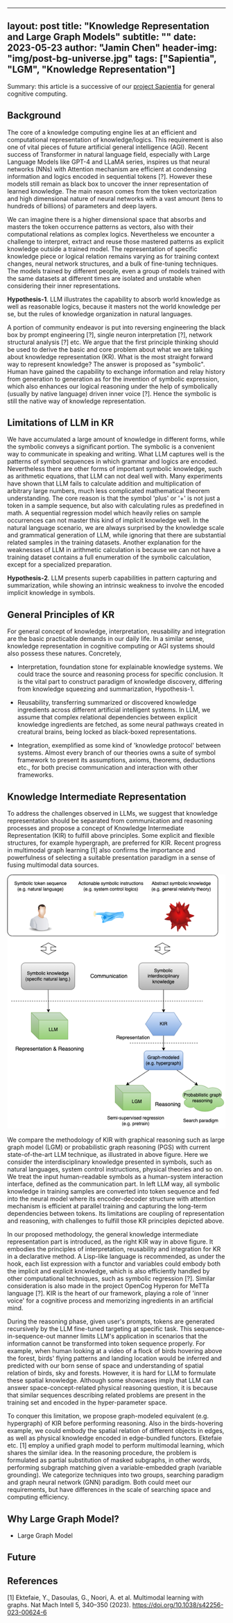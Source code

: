 ***

layout: post
title: "Knowledge Representation and Large Graph Models"
subtitle: ""
date: 2023-05-23
author: "Jamin Chen"
header-img: "img/post-bg-universe.jpg"
tags: \["Sapientia", "LGM", "Knowledge Representation"]
---------------------------

Summary: this article is a successive of our [project
Sapientia](http://xiaming.site/2023/03/12/project-sapientia/) for general
cognitive computing.

## Background

The core of a knowledge computing engine lies at an efficient and computational
representation of knowledge/logics. This requirement is also one of vital pieces
of future artificial general intelligence (AGI). Recent success of Transformer
in natural language field, especially with Large Language Models like GPT-4 and
LLaMA series, inspires us that neural networks (NNs) with Attention mechanism
are efficient at condensing information and logics encoded in sequential tokens
\[?]. However these models still remain as black box to uncover the inner
representation of learned knowledge. The main reason comes from the token
vectorization and high dimensional nature of neural networks with a vast amount
(tens to hundreds of billions) of parameters and deep layers.

We can imagine there is a higher dimensional space that absorbs and masters the
token occurrence patterns as vectors, also with their computational relations as
complex logics. Nevertheless we encounter a challenge to interpret, extract and
reuse those mastered patterns as explicit knowledge outside a trained model. The
representation of specific knowledge piece or logical relation remains varying
as for training context changes, neural network structures, and a bulk of
fine-tuning techniques. The models trained by different people, even a group of
models trained with the same datasets at different times are isolated and
unstable when considering their inner representations.

**Hypothesis-1**. LLM illustrates the capability to absorb world knowledge as
well as reasonable logics, because it masters not the world knowledge per se,
but the rules of knowledge organization in natural languages.

A portion of community endeavor is put into reversing engineering the black box
by prompt engineering \[?], single neuron interpretation \[?], network structural
analysis \[?] etc. We argue that the first principle thinking should be used to
derive the basic and core problem about what we are talking about knowledge
representation (KR). What is the most straight forward way to represent
knowledge? The answer is proposed as "symbolic". Human have gained the
capability to exchange information and relay history from generation to
generation as for the invention of symbolic expression, which also enhances our
logical reasoning under the help of symbolically (usually by native language)
driven inner voice \[?]. Hence the symbolic is still the native way of knowledge
representation.

## Limitations of LLM in KR

We have accumulated a large amount of knowledge in different forms, while the
symbolic conveys a significant portion. The symbolic is a convenient way to
communicate in speaking and writing. What LLM captures well is the patterns of
symbol sequences in which grammar and logics are encoded. Nevertheless there are
other forms of important symbolic knowledge, such as arithmetic equations, that
LLM can not deal well with. Many experiments have shown that LLM fails to
calculate addition and multiplication of arbitrary large numbers, much less
complicated mathematical theorem understanding. The core reason is that the
symbol 'plus' or '+' is not just a token in a sample sequence, but also with
calculating rules as predefined in math. A sequential regression model which
heavily relies on sample occurrences can not master this kind of implicit
knowledge well. In the natural language scenario, we are always surprised by the
knowledge scale and grammatical generation of LLM, while ignoring that there are
substantial related samples in the training datasets. Another explanation for
the weaknesses of LLM in arithmetic calculation is because we can not have a
training dataset contains a full enumeration of the symbolic calculation, except
for a specialized preparation.

**Hypothesis-2**. LLM presents superb capabilities in pattern capturing and
summarization, while showing an intrinsic weakness to involve the encoded
implicit knowledge in symbols.

## General Principles of KR

For general concept of knowledge, interpretation, reusability and integration
are the basic practicable demands in our daily life. In a similar sense,
knowledge representation in cognitive computing or AGI systems should also
possess these natures. Concretely,

* Interpretation, foundation stone for explainable knowledge systems. We could
    trace the source and reasoning process for specific conclusion. It is the
    vital part to construct paradigm of knowledge discovery, differing from
    knowledge squeezing and summarization, Hypothesis-1.

* Reusability, transferring summarized or discovered knowledge ingredients
    across different artificial intelligent systems. In LLM, we assume that
    complex relational dependencies between explicit knowledge ingredients are
    fetched, as some neural pathways created in creatural brains, being locked
    as black-boxed representations.

* Integration, exemplified as some kind of 'knowledge protocol' between
    systems. Almost every branch of our theories owns a suite of symbol
    framework to present its assumptions, axioms, theorems, deductions etc., for
    both precise communication and interaction with other frameworks.

## Knowledge Intermediate Representation

To address the challenges observed in LLMs, we suggest that knowledge
representation should be separated from communication and reasoning processes
and propose a concept of Knowledge Intermediate Representation (KIR) to fulfill
above principles. Some explicit and flexible structures, for example hypergraph,
are preferred for KIR. Recent progress in multimodal graph learning \[1] also
confirms the importance and powerfulness of selecting a suitable presentation
paradigm in a sense of fusing multimodal data sources.

![LLM vs KIR-LGM](/img/inpost/2023/KIR-LGM.png)

We compare the methodology of KIR with graphical reasoning such as large graph
model (LGM) or probabilistic graph reasoning (PGS) with current state-of-the-art
LLM technique, as illustrated in above figure. Here we consider the
interdisciplinary knowledge presented in symbols, such as natural languages,
system control instructions, physical theories and so on. We treat the input
human-readable symbols as a human-system interaction interface, defined as the
communication part. In left LLM way, all symbolic knowledge in training samples
are converted into token sequence and fed into the neural model where its
encoder-decoder structure with attention mechanism is efficient at parallel
training and capturing the long-term dependencies between tokens. Its
limitations are coupling of representation and reasoning, with challenges to
fulfill those KR principles depicted above.

In our proposed methodology, the general knowledge intermediate representation
part is introduced, as the right KIR way in above figure. It embodies the
principles of interpretation, reusability and integration for KR in a
declarative method. A Lisp-like language is recommended, as under the hook, each
list expression with a functor and variables could embody both the implicit and
explicit knowledge, which is also efficiently handled by other computational
techniques, such as symbolic regression [?]. Similar consideration is also made
in the project OpenCog Hyperon for MeTTa language [?]. KIR is the heart of our
framework, playing a role of 'inner voice' for a cognitive process and
memorizing ingredients in an artificial mind.

During the reasoning phase, given user's prompts, tokens are generated
recursively by the LLM fine-tuned targeting at specific task. This
sequence-in-sequence-out manner limits LLM's application in scenarios that the
information cannot be transformed into token sequence properly. For example,
when human looking at a video of a flock of birds hovering above the forest,
birds' flying patterns and landing location would be inferred and predicted with
our born sense of space and understanding of spatial relation of birds, sky and
forests. However, it is hard for LLM to formulate these spatial knowledge.
Although some showcases imply that LLM can answer space-concept-related physical
reasoning question, it is because that similar sequences describing related
problems are present in the training set and encoded in the hyper-parameter
space.

To conquer this limitation, we propose graph-modeled equivalent (e.g.
hypergraph) of KIR before performing reasoning. Also in the birds-hovering
example, we could embody the spatial relation of different objects in edges, as
well as physical knowledge encoded in edge-bundled functors. Ektefaie etc. [1]
employ a unified graph model to perform multimodal learning, which shares the
similar idea. In the reasoning procedure, the problem is formulated as partial
substitution of masked subgraphs, in other words, performing subgraph matching
given a variable-embedded graph (variable grounding). We categorize techniques
into two groups, searching paradigm and graph neural network (GNN) paradigm.
Both could meet our requirements, but have differences in the scale of searching
space and computing efficiency.

## Why Large Graph Model?

*   Large Graph Model

## Future

## References

\[1] Ektefaie, Y., Dasoulas, G., Noori, A. et al. Multimodal learning with
graphs. Nat Mach Intell 5, 340–350 (2023).
https://doi.org/10.1038/s42256-023-00624-6
